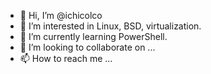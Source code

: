 - 👋 Hi, I’m @ichicolco
- 👀 I’m interested in Linux, BSD, virtualization.
- 🌱 I’m currently learning PowerShell.
- 💞️ I’m looking to collaborate on ...
- 📫 How to reach me ...

<!---
ichicolco/ichicolco is a ✨ special ✨ repository because its `README.md` (this file) appears on your GitHub profile.
You can click the Preview link to take a look at your changes.
--->
